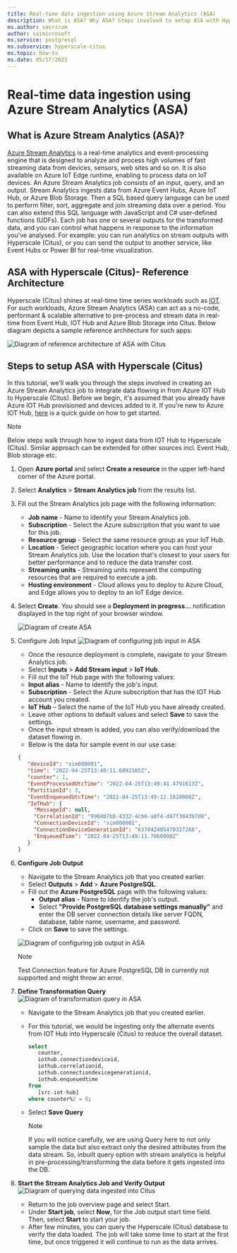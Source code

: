 ```yaml
---
title: Real-time data ingestion using Azure Stream Analytics (ASA)
description: What is ASA? Why ASA? Steps involved to setup ASA with Hypercale (Citus).
ms.author: sasriram
author: saimicrosoft
ms.service: postgresql
ms.subservice: hyperscale-citus
ms.topic: how-to
ms.date: 05/17/2022
---
```


# Real-time data ingestion using Azure Stream Analytics (ASA)

## What is Azure Stream Analytics (ASA)?

[Azure Stream Analytics](https://azure.microsoft.com/services/stream-analytics/#features) is a real-time analytics and event-processing engine that is designed to analyze and process high volumes of fast streaming data from devices, sensors, web sites and so on. It is also available on Azure IoT Edge runtime, enabling to process data on IoT devices.
An Azure Stream Analytics job consists of an input, query, and an output. Stream Analytics ingests data from Azure Event Hubs, Azure IoT Hub, or Azure Blob Storage.  Then a SQL based query language can be used to perform filter, sort, aggregate and join streaming data over a period. You can also extend this SQL language with JavaScript and C# user-defined functions (UDFs).
Each job has one or several outputs for the transformed data, and you can control what happens in response to the information you've analysed. For example: you can run analytics on stream outputs with Hyperscale (Citus), or you can send the output to another service, like Event Hubs or Power BI for real-time visualization.

## ASA with Hyperscale (Citus)- Reference Architecture

Hyperscale (Citus) shines at real-time time series workloads such as [IOT](howto-build-scalable-apps-model-high-throughput.md). For such workloads, Azure Stream Analytics (ASA) can act as a no-code, performant & scalable alternative to pre-process and stream data in real-time from Event Hub, IOT Hub and Azure Blob Storage into Citus.
Below diagram depicts a sample reference architecture for such apps:

![Diagram of reference architecture of ASA with Citus](../media/howto-hyperscale-ingestion/01-ASA-reference-arch.png)

## Steps to setup ASA with Hyperscale (Citus)
In this tutorial, we'll walk you through the steps involved in creating an Azure Stream Analytics job to integrate data flowing in from Azure IOT Hub to Hyperscale (Citus).
Before we begin, it's assumed that you already have Azure IOT Hub provisioned and devices added to it. If you're new to Azure IOT Hub, [here](../../iot-hub/iot-concepts-and-iot-hub.md) is a quick guide on how to get started.

> [!NOTE]
>
> Below steps walk through how to ingest data from IOT Hub to Hyperscale (Citus).
> Similar approach can be extended for other sources incl. Event Hub, Blob storage etc.

1. Open **Azure portal** and select **Create a resource** in the upper left-hand corner of the Azure portal.
2. Select **Analytics** > **Stream Analytics job** from the results list.
3. Fill out the Stream Analytics job page with the following information:
   * **Job name** - Name to identify your Stream Analytics job.
   * **Subscription** - Select the Azure subscription that you want to use for this job.
   * **Resource group** - Select the same resource group as your IoT Hub.
   * **Location** - Select geographic location where you can host your Stream Analytics job. Use the location that's closest to your users for better performance and to reduce the data transfer cost.
   * **Streaming units** - Streaming units represent the computing resources that are required to execute a job.
   * **Hosting environment** - Cloud allows you to deploy to Azure Cloud, and Edge allows you to deploy to an IoT Edge device.
4. Select **Create**. You should see a **Deployment in progress...** notification displayed in the top right of your browser window.

   ![Diagram of create ASA](../media/howto-hyperscale-ingestion/02-ASA-create.png)

5. Configure Job Input
   ![Diagram of configuring job input in ASA](../media/howto-hyperscale-ingestion/03-ASA-input.png)

   * Once the resource deployment is complete, navigate to your Stream Analytics job.
   * Select **Inputs** > **Add Stream input** > **IoT Hub**.
   * Fill out the IoT Hub page with the following values:
   * **Input alias** - Name to identify the job's input.
   * **Subscription** - Select the Azure subscription that has the IOT Hub account you created.
   * **IoT Hub** – Select the name of the IoT Hub you have already created.
   * Leave other options to default values and select **Save** to save the settings.
   * Once the input stream is added, you can also verify/download the dataset flowing in.
   * Below is the data for sample event in our use case:

   ```json
   {
      "deviceId": "sim000001",
      "time": "2022-04-25T13:49:11.6892185Z",
      "counter": 1,
      "EventProcessedUtcTime": "2022-04-25T13:49:41.4791613Z",
      "PartitionId": 3,
      "EventEnqueuedUtcTime": "2022-04-25T13:49:12.1820000Z",
      "IoTHub": {
        "MessageId": null,
        "CorrelationId": "990407b8-4332-4cb6-a8f4-d47f304397d8",
        "ConnectionDeviceId": "sim000001",
        "ConnectionDeviceGenerationId": "637842405470327268",
        "EnqueuedTime": "2022-04-25T13:49:11.7060000Z"
      }
   }
   ```

6. **Configure Job Output**
   * Navigate to the Stream Analytics job that you created earlier.
   * Select **Outputs** > **Add** > **Azure PostgreSQL**.
   * Fill out the **Azure PostgreSQL** page with the following values:
     * **Output alias** - Name to identify the job's output.
     * Select **"Provide PostgreSQL database settings manually"** and enter the DB server connection details like server FQDN, database, table name, username, and password.
   * Click on **Save** to save the settings.

   ![Diagram of configuring job output in ASA](../media/howto-hyperscale-ingestion/04-ASA-output.png)

   > [!NOTE]
   > Test Connection feature for Azure PostgreSQL DB in currently not supported and might throw an error.

7. **Define Transformation Query**
   ![Diagram of transformation query in ASA](../media/howto-hyperscale-ingestion/05-ASA-transformation-query.png)

   * Navigate to the Stream Analytics job that you created earlier.
   * For this tutorial, we would be ingesting only the alternate events from IOT Hub into Hyperscale (Citus) to reduce the overall dataset.

     ```sql
     select
        counter,
        iothub.connectiondeviceid,
        iothub.correlationid,
        iothub.connectiondevicegenerationid,
        iothub.enqueuedtime
     from
        [src-iot-hub]
     where counter%2 = 0;
     ```

   * Select **Save Query**

     > [!NOTE]
     > If you will notice carefully, we are using Query here to not only sample the data but also extract only the desired attributes from the data stream.
     > So, inbuilt query option with stream analytics is helpful in pre-processing/transforming the data before it gets ingested into the DB.

8. **Start the Stream Analytics Job and Verify Output**
   ![Diagram of querying data ingested into Citus](../media/howto-hyperscale-ingestion/06-ASA-postgres-query.png)

   * Return to the job overview page and select Start.
   * Under **Start job**, select **Now**, for the Job output start time field. Then, select **Start** to start your job.
   * After few minutes, you can query the Hyperscale (Citus) database to verify the data loaded. The job will take some time to start at the first time, but once triggered it will continue to run as the data arrives.
